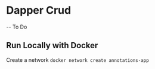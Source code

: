 # Dapper Crud

-- To Do

## Run Locally with Docker

Create a network
`docker network create annotations-app`
